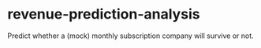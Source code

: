 # revenue-prediction-analysis
Predict whether a (mock) monthly subscription company will survive or not.

